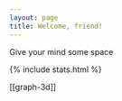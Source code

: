 ```yaml
---
layout: page
title: Welcome, friend!
---
```


Give your mind some space

{% include stats.html  %}

[[graph-3d]]


